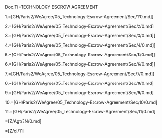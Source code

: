 Doc.Ti=TECHNOLOGY ESCROW AGREEMENT

1.=[GH/Paris2/WeAgree/05_Technology-Escrow-Agreement/Sec/1/0.md]]

2.=[GH/Paris2/WeAgree/05_Technology-Escrow-Agreement/Sec/2/0.md]

3.=[GH/Paris2/WeAgree/05_Technology-Escrow-Agreement/Sec/3/0.md]]

4.=[GH/Paris2/WeAgree/05_Technology-Escrow-Agreement/Sec/4/0.md]]

5.=[GH/Paris2/WeAgree/05_Technology-Escrow-Agreement/Sec/5/0.md]]

6.=[GH/Paris2/WeAgree/05_Technology-Escrow-Agreement/Sec/6/0.md]]

7.=[GH/Paris2/WeAgree/05_Technology-Escrow-Agreement/Sec/7/0.md]]

8.=[GH/Paris2/WeAgree/05_Technology-Escrow-Agreement/Sec/8/0.md]

9.=[GH/Paris2/WeAgree/05_Technology-Escrow-Agreement/Sec/9/0.md]

10.=[GH/Paris2/WeAgree/05_Technology-Escrow-Agreement/Sec/10/0.md]

11.=[GH/Paris2/WeAgree/05_Technology-Escrow-Agreement/Sec/11/0.md]

=[Z/Agt/EN/0.md]

=[Z/ol/11]